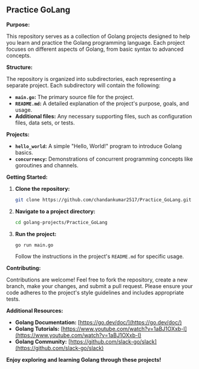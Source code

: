 ##  **Practice GoLang**


**Purpose:**

This repository serves as a collection of Golang projects designed to help you learn and practice the Golang programming language. Each project focuses on different aspects of Golang, from basic syntax to advanced concepts.

**Structure:**

The repository is organized into subdirectories, each representing a separate project. Each subdirectory will contain the following:

* **`main.go`:** The primary source file for the project.
* **`README.md`:** A detailed explanation of the project's purpose, goals, and usage.
* **Additional files:** Any necessary supporting files, such as configuration files, data sets, or tests.

**Projects:**

* **`hello_world`:** A simple "Hello, World!" program to introduce Golang basics.
* **`concurrency`:** Demonstrations of concurrent programming concepts like goroutines and channels.


**Getting Started:**

1. **Clone the repository:**
   ```bash
   git clone https://github.com/chandankumar2517/Practice_GoLang.git
   ```
2. **Navigate to a project directory:**
   ```bash
   cd golang-projects/Practice_GoLang

   ```
3. **Run the project:**
   ```bash
   go run main.go
   ```
   Follow the instructions in the project's `README.md` for specific usage.

**Contributing:**

Contributions are welcome! Feel free to fork the repository, create a new branch, make your changes, and submit a pull request. Please ensure your code adheres to the project's style guidelines and includes appropriate tests.

**Additional Resources:**

* **Golang Documentation:** [https://go.dev/doc/](https://go.dev/doc/)
* **Golang Tutorials:** [https://www.youtube.com/watch?v=1aBJ1OXxb-I](https://www.youtube.com/watch?v=1aBJ1OXxb-I)
* **Golang Community:** [https://github.com/slack-go/slack](https://github.com/slack-go/slack)

**Enjoy exploring and learning Golang through these projects!**

